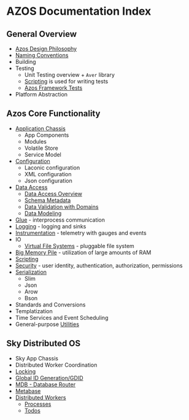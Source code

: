 # AZOS Documentation Index 

## General Overview
* [Azos Design Philosophy](philosophy.md)
* [Naming Conventions](naming-conventions.md)
* Building
* Testing
  * Unit Testing overview + `Aver` library
  * [Scripting](/src/Azos/Scripting) is used for writing tests
  * [Azos Framework Tests](/src/testing)
* Platform Abstraction

## Azos Core Functionality
* [Application Chassis](/src/Azos/Apps)
  * App Components
  * Modules
  * Volatile Store
  * Service Model
* [Configuration](/src/Azos/Conf)
  * Laconic configuration
  * XML configuration
  * Json configuration
* [Data Access](/src/Azos/Data)
  * [Data Access Overview](/src/Azos/Data) 
  * [Schema Metadata](/src/Azos/Data/metadata.md)
  * [Data Validation with Domains](/src/Azos/Data/domains.md)
  * [Data Modeling](/src/Azos/Data/modeling.md)
* [Glue](/src/Azos/Glue) - interprocess communication
* [Logging](/src/Azos/Log) - logging and sinks
* [Instrumentation](/src/Azos/Instrumentation) - telemetry with gauges and events
* IO
  * [Virtual File Systems](/src/Azos/IO/FileSystem) - pluggable file system
* [Big Memory Pile](/src/Azos/Pile) - utilization of large amounts of RAM
* [Scripting](/src/Azos/Scripting)
* [Security](/src/Azos/Security) - user identity, authentication, authorization, permissions
* [Serialization](/src/Azos/Serialization)
  * Slim
  * Json
  * Arow
  * Bson
* Standards and Conversions
* Templatization
* Time Services and Event Scheduling
* General-purpose [Utilities](utilities.md)

## Sky Distributed OS
* Sky App Chassis
* Distributed Worker Coordination
* [Locking](/src/Azos.Sky/Locking)
* [Global ID Generation/GDID](/src/Azos.Sky/Identification)
* [MDB - Database Router](/src/Azos.Sky/Mdb)
* [Metabase](/src/Azos.Sky/Metabase)
* [Distributed Workers](/src/Azos.Sky/Workers)
  * [Processes](/src/Azos.Sky/Workers/processes.md) 
  * [Todos](/src/Azos.Sky/Workers/todos.md)

